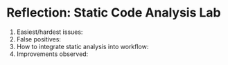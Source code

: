 # Reflection: Static Code Analysis Lab

1. Easiest/hardest issues:
2. False positives:
3. How to integrate static analysis into workflow:
4. Improvements observed:
